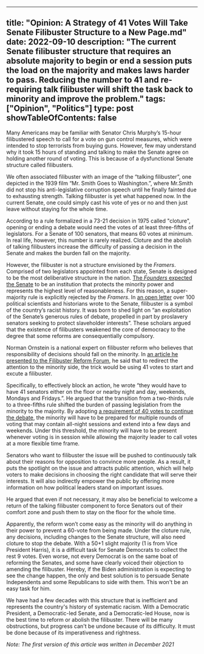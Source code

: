 
---
title: "Opinion: A Strategy of 41 Votes Will Take Senate Filibuster Structure to a New Page.md"
date: 2022-09-10
description: "The current Senate filibuster structure that requires an absolute majority to begin or end a session puts the load on the majority and makes laws harder to pass. Reducing the number to 41 and re-requiring talk filibuster will shift the task back to minority and improve the problem."
tags: ["Opinion", "Politics"]
type: post
showTableOfContents: false
---

Many Americans may be familiar with Senator Chris Murphy’s 15-hour filibustered speech to call for a vote on gun control measures, which were intended to stop terrorists from buying guns. However, few may understand why it took 15 hours of standing and talking to make the Senate agree on holding another round of voting. This is because of a dysfunctional Senate structure called filibusters.  

We often associated filibuster with an image of the “talking filibuster”, one depicted in the 1939 film “Mr. Smith Goes to Washington.”, where Mr.Smith did not stop his anti-legislative corruption speech until he finally fainted due to exhausting strength. Talking filibuster is yet what happened now. In the current Senate, one could simply cast his vote of yes or no and then just leave without staying for the whole time. 

According to a rule formalized in a 73-21 decision in 1975 called "cloture", opening or ending a debate would need the votes of at least three-fifths of legislators. For a Senate of 100 senators, that means 60 votes at minimum. In real life, however, this number is rarely realized. Cloture and the abolish  of talking filibusters increase the difficulty of passing a decision in the Senate and makes the burden fall on the majority.  

However, the filibuster is not a structure envisioned by the *Framers*. Comprised of two legislators appointed from each state, Senate is designed to be the most deliberative structure in the nation. [The *Founders* expected the Senate](https://guides.loc.gov/federalist-papers/text-61-70#s-lg-box-wrapper-25493449) to be an institution that protects the minority power and represents the highest level of reasonableness. For this reason, a super-majority rule is explicitly rejected by the *Framers*. In [an open letter](https://scholars-for-reform.medium.com/open-letter-on-the-history-impact-and-future-of-the-filibuster-980848a0a804) over 100 political scientists and historians wrote to the Senate, filibuster is a symbol of the country’s racist history. It was born to shed light on “an exploitation of the Senate’s generous rules of debate, propelled in part by proslavery senators seeking to protect slaveholder interests”. These scholars argued that the existence of filibusters weakened the core of democracy to the degree that some reforms are consequentially compulsory.

Norman Ornstein is a national expert on filibuster reform who believes that responsibility of decisions should fall on the minority. In [an article he presented to the Filibuster Reform Forum](https://filibusterreform.org/filibuster-reform-proposals/forty-one-votes-continue-debate), he said that to redirect the attention to the minority side, the trick would be using 41 votes to start and excute a filibuster. 

Specifically, to effectively block an action, he wrote “they would have to have 41 senators either on the floor or nearby night and day, weekends, Mondays and Fridays.”. He argued that the transition from a two-thirds rule to a three-fifths rule shifted the burden of passing legislation from the minority to the majority. By adopting [a requirement of 40 votes to continue the debate](https://www.washingtonpost.com/outlook/2021/03/02/manchin-filibuster-never-sinema/), the minority will have to be prepared for multiple rounds of voting that may contain all-night sessions and extend into a few days and weekends. Under this threshold, the minority will have to be present whenever voting is in session while allowing the majority leader to call votes at a more flexible time frame. 

Senators who want to filibuster the issue will be pushed to continuously talk about their reasons for opposition to convince more people. As a result, it puts the spotlight on the issue and attracts public attention, which will help voters to make decisions in choosing the right candidate that will serve their interests. It will also indirectly empower the public by offering more information on how political leaders stand on important issues. 

He argued that even if not necessary, it may also be beneficial to welcome a return of the talking filibuster component to force Senators out of their comfort zone and push them to stay on the floor for the whole time. 

Apparently, the reform won’t come easy as the minority will do anything in their power to prevent a 60-vote from being made. Under the cloture rule, any decisions, including changes to the Senate structure, will also need cloture to stop the debate. With a 50+1 slight majority (1 is from Vice President Harris), it is a difficult task for Senate Democrats to collect the rest 9 votes. Even worse, not every Democrat is on the same boat of reforming the Senates, and some have clearly voiced their objection to amending the filibuster. Hereby, if the Biden administration is expecting to see the change happen, the only and best solution is to persuade Senate Independents and some Republicans to side with them. This won't be an easy task for him.

We have had a few decades with this structure that is inefficient and represents the country's history of systematic racism. With a Democratic President, a Democratic-led Senate, and a Democratic-led House, now is the best time to reform or abolish the filibuster. There will be many obstructions, but progress can't be undone because of its difficulty. It must be done because of its imperativeness and rightness.    

*Note: The first version of this article was written in December 2021*

